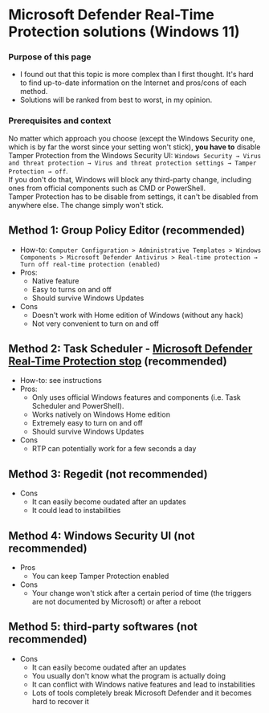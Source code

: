 # Microsoft Defender Real-Time Protection solutions (Windows 11)
### Purpose of this page  
- I found out that this topic is more complex than I first thought. It's hard to find up-to-date information on the Internet and pros/cons of each method.
- Solutions will be ranked from best to worst, in my opinion.
### Prerequisites and context
No matter which approach you choose (except the Windows Security one, which is by far the worst since your setting won't stick), **you have to** disable Tamper Protection from the Windows Security UI: `Windows Security → Virus and threat protection → Virus and threat protection settings → Tamper Protection → off`.  
If you don't do that, Windows will block any third-party change, including ones from official components such as CMD or PowerShell.  
Tamper Protection has to be disable from settings, it can't be disabled from anywhere else. The change simply won't stick.

## Method 1: Group Policy Editor (recommended)
- How-to: `Computer Configuration > Administrative Templates > Windows Components > Microsoft Defender Antivirus > Real-time protection → Turn off real-time protection (enabled)`
- Pros:
  - Native feature
  - Easy to turns on and off
  - Should survive Windows Updates
- Cons 
  -  Doesn't work with Home edition of Windows (without any hack)
  -  Not very convenient to turn on and off

## Method 2: Task Scheduler - [Microsoft Defender Real-Time Protection stop](https://github.com/duttyend/Microsoft-Defender-RTP-stop) (recommended)
- How-to: see instructions
- Pros: 
  - Only uses official Windows features and components (i.e. Task Scheduler and PowerShell).
  - Works natively on Windows Home edition
  - Extremely easy to turn on and off
  - Should survive Windows Updates
- Cons
  - RTP can potentially work for a few seconds a day

## Method 3: Regedit (not recommended)
- Cons
  - It can easily become oudated after an updates
  - It could lead to instabilities

## Method 4: Windows Security UI (not recommended)
- Pros
  -  You can keep Tamper Protection enabled
- Cons 
  - Your change won't stick after a certain period of time (the triggers are not documented by Microsoft) or after a reboot

## Method 5: third-party softwares (not recommended)
- Cons
  - It can easily become oudated after an updates
  - You usually don't know what the program is actually doing
  - It can conflict with Windows native features and lead to instabilities
  - Lots of tools completely break Microsoft Defender and it becomes hard to recover it

